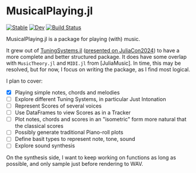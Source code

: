 # MusicalPlaying.jl

[![Stable](https://img.shields.io/badge/docs-stable-blue.svg)](https://tp2750.github.io/MusicalPlaying.jl/stable/)
[![Dev](https://img.shields.io/badge/docs-dev-blue.svg)](https://tp2750.github.io/MusicalPlaying.jl/dev/)
[![Build Status](https://github.com/tp2750/MusicalPlaying.jl/actions/workflows/CI.yml/badge.svg?branch=main)](https://github.com/tp2750/MusicalPlaying.jl/actions/workflows/CI.yml?query=branch%3Amain)

MusicalPlaying.jl is a package for playing (with) music.

It grew out of [TuningSystems.jl]() ([presented on JuliaCon2024]()) to have a more complete and better structured package.
It does have some overlap with `MusicTheory.jl` and `MIDI.jl` from [JuliaMusic]. 
In time, this may be resolved, but for now, I focus on writing the package, as I find most logical.

I plan to cover:

- [X] Playing simple notes, chords and melodies
- [ ] Explore different Tuning Systems, in particular Just Intonation
- [ ] Represent Scores of several voices
- [ ] Use DataFrames to view Scores as in a Tracker
- [ ] Plot notes, chords and scores in an "isometric" form more natural that the classical scores
- [ ] Possibly generate traditional Piano-roll plots
- [ ] Define basit types to represent note, tone, sound
- [ ] Explore sound synthesis

On the synthesis side, I want to keep working on functions as long as possible, and only sample just before rendering to WAV.

